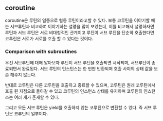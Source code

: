## coroutine 

coroutine은 루틴의 일종으로 협동 루틴이라고할 수 있다. 보통 코루틴을 이야기할 때는 서브루틴과 비교하여 이야기하는 설명을 많이 보았는데, 이를 비교해서 설명하자면 루틴과 서브 루틴은 서로 비대청적인 관계이고 루틴이 서브 루틴을 단순히 호출한다면 코투린은 서로가 서로를 호출 할 수 있다는 것이다.

### Comparison with subroutines

 우선 서브루틴에 대해 알아보자 루틴이 서브 루틴을 호출되면 시작되며, 서브루틴이 종료되면서 완료된다. 서브 루틴의 인스턴스는 한 번만 반환되며 호출 사이의 상태 값을 보존 해주지 않는다.
 
  반대로 코루틴은 다른 코투린을 호출하고 종료할 수 있으며, 코루틴은 원래 코루틴에서 호출 된 지점으로 돌아갈 수 있고 코루틴의 인스턴스 상태를 유지하며 코루틴의 인스턴스는 여러 개가 존재할 수 있다.
 
  그리고 모든 서브 루틴은 yield를 호출하지 않는 코루틴으로 변환할 수 있다. 즉 서브 루틴은 코루틴의 일부이다.
  